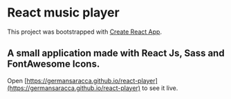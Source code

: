 # React music player

This project was bootstrapped with [Create React App](https://github.com/facebook/create-react-app).

## A small application made with React Js, Sass and FontAwesome Icons.

Open [https://germansaracca.github.io/react-player](https://germansaracca.github.io/react-player) to see it live.
